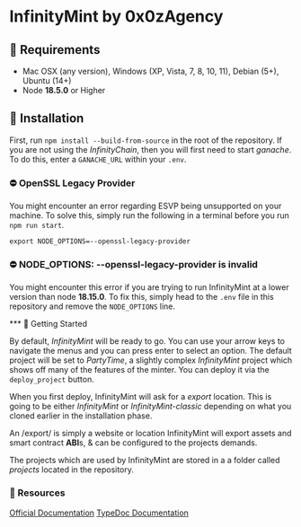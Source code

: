 # InfinityMint by 0x0zAgency

## 🗿 Requirements

- Mac OSX (any version), Windows (XP, Vista, 7, 8, 10, 11), Debian (5+), Ubuntu (14+)
- Node **18.5.0** or Higher

## 🗿 Installation

First, run `npm install --build-from-source` in the root of the repository.
If you are not using the *InfinityChain*, then you will first need to start *ganache*.
To do this, enter a `GANACHE_URL` within your `.env`.

### ⛔️ OpenSSL Legacy Provider

You might encounter an error regarding ESVP being unsupported on your machine.
To solve this, simply run the following in a terminal before you run `npm run start`.

`export NODE_OPTIONS=--openssl-legacy-provider`

### ⛔️ NODE_OPTIONS: --openssl-legacy-provider is invalid

You might encounter this error if you are trying to run InfinityMint at a lower version than node **18.15.0**.
To fix this, simply head to the `.env` file in this repository and remove the `NODE_OPTIONS` line.

*** 🗿 Getting Started

By default, *InfinityMint* will be ready to go.
You can use your arrow keys to navigate the menus and you can press enter to select an option.
The default project will be set to *PartyTime*, a slightly complex *InfinityMint* project which shows off many of the features of the minter.
You can deploy it via the `deploy_project` button.

When you first deploy, InfinityMint will ask for a *export* location.
This is going to be either *InfinityMint* or *InfinityMint-classic* depending on what you cloned earlier in the installation phase.

An /export/ is simply a website or location InfinityMint will export assets and smart contract **ABI**s,
& can be configured to the projects demands.

The projects which are used by InfinityMint are stored in a a folder called *projects* located in the repository.

### 🗿 Resources

[Official Documentation](<https://docs.infinitymint.app>)
[TypeDoc Documentation](<https://typedoc.org/>)
